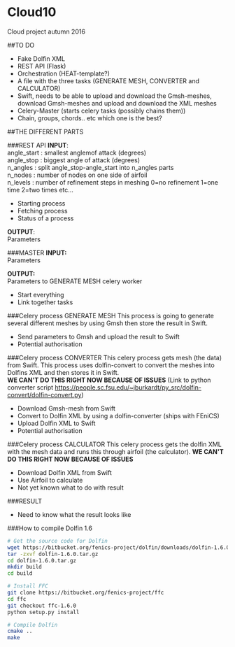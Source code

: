 # Cloud10
Cloud project autumn 2016

##TO DO 
* Fake Dolfin XML
* REST API (Flask) 
* Orchestration (HEAT-template?)
* A file with the three tasks (GENERATE MESH, CONVERTER and CALCULATOR)
* Swift, needs to be able to upload and download the Gmsh-meshes, download Gmsh-meshes and upload and download the XML meshes
* Celery-Master (starts celery tasks (possibly chains them))  
* Chain, groups, chords.. etc which one is the best? 



##THE DIFFERENT PARTS

###REST API
**INPUT**:  <br />
angle_start : smallest anglemof attack (degrees)  <br />
angle_stop  : biggest angle of attack (degrees)  <br />
n_angles    : split angle_stop-angle_start into n_angles parts  <br />
n_nodes     : number of nodes on one side of airfoil  <br />
n_levels : number of refinement steps in meshing 0=no refinement 1=one time 2=two times etc...  <br />

* Starting process
* Fetching process
* Status of a process

**OUTPUT**: <br />
Parameters  


###MASTER
**INPUT:** <br />
Parameters <br />

**OUTPUT:** <br />
Parameters to GENERATE MESH celery worker

* Start everything
* Link together tasks

###Celery process GENERATE MESH 
This process is going to generate several different meshes by using Gmsh then store the result in Swift. 

* Send parameters to Gmsh and upload the result to Swift
* Potential authorisation 

###Celery process CONVERTER
This celery process gets mesh (the data) from Swift. This process uses dolfin-convert to convert the meshes into Dolfins XML and then stores it in Swift.  <br />
**WE CAN'T DO THIS RIGHT NOW BECAUSE OF ISSUES** (Link to python converter script https://people.sc.fsu.edu/~jburkardt/py_src/dolfin-convert/dolfin-convert.py)

* Download Gmsh-mesh from Swift 
* Convert to Dolfin XML by using a dolfin-converter (ships with FEniCS)
* Upload Dolfin XML to Swift
* Potential authorisation

###Celery process CALCULATOR 
This celery process gets the dolfin XML with the mesh data and runs this through airfoil (the calculator). 
**WE CAN'T DO THIS RIGHT NOW BECAUSE OF ISSUES**

* Download Dolfin XML from Swift
* Use Airfoil to calculate
* Not yet known what to do with result

###RESULT
* Need to know what the result looks like

###How to compile Dolfin 1.6
```bash
# Get the source code for Dolfin
wget https://bitbucket.org/fenics-project/dolfin/downloads/dolfin-1.6.0.tar.gz
tar -zxvf dolfin-1.6.0.tar.gz
cd dolfin-1.6.0.tar.gz
mkdir build
cd build

# Install FFC
git clone https://bitbucket.org/fenics-project/ffc
cd ffc
git checkout ffc-1.6.0
python setup.py install

# Compile Dolfin
cmake ..
make
```

